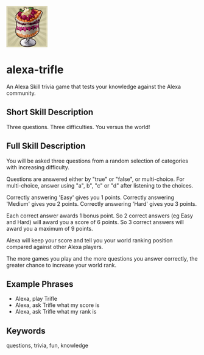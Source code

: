 ![Alt text](./skill/icons/trifle_s.png?raw=false)


# alexa-trifle
An Alexa Skill trivia game that tests your knowledge against the Alexa community.

## Short Skill Description
Three questions. Three difficulties. You versus the world!

## Full Skill Description
You will be asked three questions from a random selection of categories with increasing difficulty.

Questions are answered either by "true" or "false", or multi-choice.  For multi-choice, answer using "a", b", "c" or "d" after listening to the choices.

Correctly answering 'Easy' gives you 1 points.
Correctly answering 'Medium' gives you 2 points.
Correctly answering 'Hard' gives you 3 points.

Each correct answer awards 1 bonus point.
So 2 correct answers (eg Easy and Hard) will award you a score of 6 points.
So 3 correct answers will award you a maximum of 9 points.

Alexa will keep your score and tell you your world ranking position compared against other Alexa players.

The more games you play and the more questions you answer correctly, the greater chance to increase your world rank.

## Example Phrases
 - Alexa, play Trifle
 - Alexa, ask Trifle what my score is
 - Alexa, ask Trifle what my rank is

## Keywords
questions, trivia, fun, knowledge
